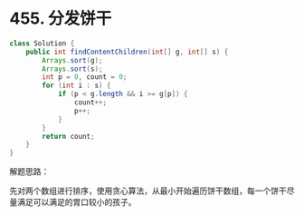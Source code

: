 # 455. 分发饼干

``` java
class Solution {
    public int findContentChildren(int[] g, int[] s) {
        Arrays.sort(g);
        Arrays.sort(s);
        int p = 0, count = 0;
        for (int i : s) {
            if (p < g.length && i >= g[p]) {
                count++;
                p++;
            }
        }
        return count;
    }
}
```

解题思路：

先对两个数组进行排序，使用贪心算法，从最小开始遍历饼干数组，每一个饼干尽量满足可以满足的胃口较小的孩子。